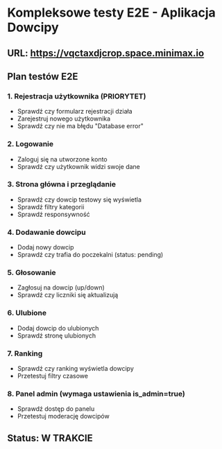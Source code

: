 # Kompleksowe testy E2E - Aplikacja Dowcipy

## URL: https://vqctaxdjcrop.space.minimax.io

## Plan testów E2E

### 1. Rejestracja użytkownika (PRIORYTET)
- Sprawdź czy formularz rejestracji działa
- Zarejestruj nowego użytkownika
- Sprawdź czy nie ma błędu "Database error"

### 2. Logowanie
- Zaloguj się na utworzone konto
- Sprawdź czy użytkownik widzi swoje dane

### 3. Strona główna i przeglądanie
- Sprawdź czy dowcip testowy się wyświetla
- Sprawdź filtry kategorii
- Sprawdź responsywność

### 4. Dodawanie dowcipu
- Dodaj nowy dowcip
- Sprawdź czy trafia do poczekalni (status: pending)

### 5. Głosowanie
- Zagłosuj na dowcip (up/down)
- Sprawdź czy liczniki się aktualizują

### 6. Ulubione
- Dodaj dowcip do ulubionych
- Sprawdź stronę ulubionych

### 7. Ranking
- Sprawdź czy ranking wyświetla dowcipy
- Przetestuj filtry czasowe

### 8. Panel admin (wymaga ustawienia is_admin=true)
- Sprawdź dostęp do panelu
- Przetestuj moderację dowcipów

## Status: W TRAKCIE
